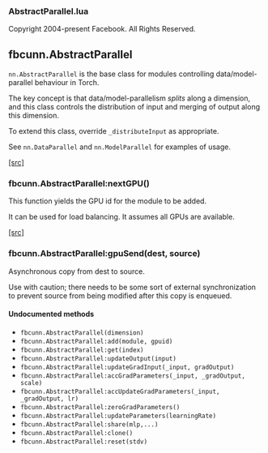 

### AbstractParallel.lua ###

Copyright 2004-present Facebook. All Rights Reserved.

<a name="fbcunn.AbstractParallel.dok"></a>


## fbcunn.AbstractParallel ##


`nn.AbstractParallel` is the base class for modules controlling
data/model-parallel behaviour in Torch.

The key concept is that data/model-parallelism _splits_ along a
dimension, and this class controls the distribution of input and
merging of output along this dimension.

To extend this class, override `_distributeInput` as appropriate.

See `nn.DataParallel` and `nn.ModelParallel` for examples of usage.


<a class="entityLink" href="https://github.com/facebook/fbcunn/blob/340a7c2261d022dfda11da1ac42e50b4c6819442/fbcunn/AbstractParallel.lua#L52">[src]</a>
<a name="fbcunn.AbstractParallel:nextGPU"></a>


### fbcunn.AbstractParallel:nextGPU() ###


This function yields the GPU id for the module to be added.

It can be used for load balancing. It assumes all GPUs are available.


<a class="entityLink" href="https://github.com/facebook/fbcunn/blob/340a7c2261d022dfda11da1ac42e50b4c6819442/fbcunn/AbstractParallel.lua#L83">[src]</a>
<a name="fbcunn.AbstractParallel:gpuSend"></a>


### fbcunn.AbstractParallel:gpuSend(dest, source) ###


Asynchronous copy from dest to source.

Use with caution; there needs to be some sort of external synchronization to
prevent source from being modified after this copy is enqueued.



#### Undocumented methods ####

<a name="fbcunn.AbstractParallel"></a>
 * `fbcunn.AbstractParallel(dimension)`
<a name="fbcunn.AbstractParallel:add"></a>
 * `fbcunn.AbstractParallel:add(module, gpuid)`
<a name="fbcunn.AbstractParallel:get"></a>
 * `fbcunn.AbstractParallel:get(index)`
<a name="fbcunn.AbstractParallel:updateOutput"></a>
 * `fbcunn.AbstractParallel:updateOutput(input)`
<a name="fbcunn.AbstractParallel:updateGradInput"></a>
 * `fbcunn.AbstractParallel:updateGradInput(_input, gradOutput)`
<a name="fbcunn.AbstractParallel:accGradParameters"></a>
 * `fbcunn.AbstractParallel:accGradParameters(_input, _gradOutput, scale)`
<a name="fbcunn.AbstractParallel:accUpdateGradParameters"></a>
 * `fbcunn.AbstractParallel:accUpdateGradParameters(_input, _gradOutput, lr)`
<a name="fbcunn.AbstractParallel:zeroGradParameters"></a>
 * `fbcunn.AbstractParallel:zeroGradParameters()`
<a name="fbcunn.AbstractParallel:updateParameters"></a>
 * `fbcunn.AbstractParallel:updateParameters(learningRate)`
<a name="fbcunn.AbstractParallel:share"></a>
 * `fbcunn.AbstractParallel:share(mlp,...)`
<a name="fbcunn.AbstractParallel:clone"></a>
 * `fbcunn.AbstractParallel:clone()`
<a name="fbcunn.AbstractParallel:reset"></a>
 * `fbcunn.AbstractParallel:reset(stdv)`
